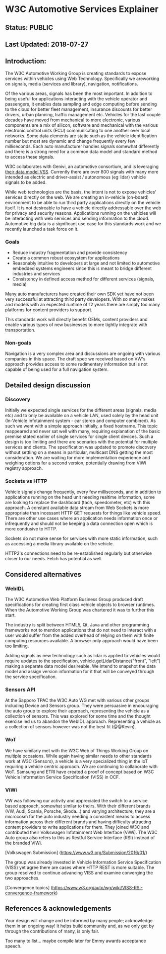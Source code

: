 # W3C Automotive Services Explainer
## Status: PUBLIC
## Last Updated: 2018-07-27

## Introduction:

The W3C Automotive Working Group is creating standards to expose services within vehicles using Web Technology. Specifically we areworking on signals, media (services and library), navigation, notifications. 

Of the various areas, signals has been the most important. In addition to being useful for applications interacting with the vehicle operator and passengers, it enables data sampling and edge computing before sending to the cloud for better fleet management, insurance discounts for better drivers, urban planning, traffic management etc. Vehicles for the last couple decades have moved from mechanical to more electronic, various components are a mix of silicon, software and mechanical with the various electronic control units (ECU) communicating to one another over local networks. Some data elements are static such as the vehicle identification number but most are dynamic and change frequently every few milliseconds. Each auto manufacturer handles signals somewhat differently and there is a strong need for a common data model and standard method to access these signals.

W3C collaborates with Genivi, an automotive consortium, and is leveraging [their data model VSS](https://github.com/GENIVI/vehicle_signal_specification/). Currently there are over 800 signals with many more intended as electric and driver-assist / autonomous (eg lidar) vehicle signals to be added.

While web technologies are the basis, the intent is not to expose vehicles' services directly on the web. We are creating an in-vehicle (on-board) environment to be able to run third party applications directly on the vehicle itself. It is not desireable to have a vehicle directly addressable over the web for privacy and security reasons. Applications running on the vehicles will be interacting with web services and sending information to the cloud. Automotive big data is a significant use case for this standards work and we recently launched a task force on it.

### Goals

* Reduce industry fragmentation and provide consistency
* Create a common robust ecosystem for applications
* Reasonably intuitive to developers at large and not limited to automotive embedded systems engineers since this is meant to bridge different industries and services
* Consistency in defined access method for different services (signals, media)

Many auto manufacturers have created their own SDK yet have not been very successful at attracting third party developers. With so many makes and models with an expected runtime of 12 years there are simply too many platforms for content providers to support.

This standards work will directly benefit OEMs, content providers and enable various types of new businesses to more tightly integrate with transportation. 

### Non-goals

Navigation is a very complex area and discussions are ongoing with various companies in this space. The draft spec we received based on VW's approach provides access to some rudimentary information but is not capable of being used for a full navigation system.

## Detailed design discussion

### Discovery

Initially we expected single services for the different areas (signals, media etc) and to only be available on a vehicle LAN, used solely by the head unit (In-Vehicle Infotainment system - car stereo and computer combined). As such we went with a simple approach initially, a fixed hostname. This topic reappeared and never sat well with many, requiring explanation of the basic premise stated earlier of single services for single client devices. Such a design is too limiting and there are scenarios with the potential for multiple services and clients. The specification was updated to promote discovery without settling on a means in particular, multicast DNS getting the most consideration. We are waiting for more implementation experience and weighing options for a second version, potentially drawing from ViWi registry approach.

### Sockets vs HTTP

Vehicle signals change frequently, every few milliseconds, and in addition to applications running on the head unit needing realtime information, some are looking to replace the dashboard (tach, speedometer, etc) with this approach. A constant available data stream from Web Sockets is more appropriate than incessant HTTP GET requests for things like vehicle speed. There are other use cases where an application needs information once or infrequently and should not be keeping a data connection open which is more condusive to HTTP.

Sockets do not make sense for services with more static information, such as accessing a media library available on the vehicle.

HTTP2's connections need to be re-established regularly but otherwise closer to our needs. Fetch has potential as well.

## Considered alternatives

### WebIDL

The W3C Automotive Web Platform Business Group produced draft specifications for creating first class vehicle objects to browser runtimes. When the Automotive Working Group was chartered it was to further this start. 

The industry is split between HTML5, Qt, Java and other programming frameworks not to mention applications that do not need to interact with a user would suffer from the added overhead of relying on them with finite computing resources available. A browser only approach would have been too limiting.

Adding signals as new technology such as lidar is applied to vehicles would require updates to the specification, vehicle.getLidarDistance("front", "left") making a separate data model desireable. We intend to snapshot the data model and assign version information for it that will be conveyed through the service specification.

### Sensors API

At the Sapporo TPAC the W3C Auto WG met with various other groups including Device and Sensors group. They were persuasive in encouraging the auto group to explore their approach, representing the vehicle as a collection of sensors. This was explored for some time and the thought exercise led us to abandon the WebIDL approach. Representing a vehicle as a collection of sensors however was not the best fit (@@Kevin).

### WoT

We have similarly met with the W3C Web of Things Working Group on multiple occasions. While again having similar needs to other standards work at W3C (Sensors), a vehicle is a very specialized thing in the IoT requiring a vehicle centric approach. We are continuing to collaborate with WoT. Samsung and ETRI have created a proof of concept based on W3C Vehicle Information Service Specification (VISS) in OCF.

### ViWi

VW was following our activity and appreciated the switch to a service based approach, somewhat similar to theirs. With their different brands (VW, Audi, Scania, Porsche, Skoda...) and varying architecture, they are a microcosm for the auto industry needing a consistent means to access information across their different brands and having difficulty attracting content providers to write applications for them. They joined W3C and contributed their Volkswagen Infotainment Web Interface (ViWi).  The W3C Auto group also refers to this as Restful Service Interface (RSI) instead of the branded ViWi.

[Volkswagen Submission] (https://www.w3.org/Submission/2016/01/)

The group was already invested in Vehicle Information Service Specification (VISS) yet agree there are cases where HTTP REST is more suitable. The group resolved to continue advancing VISS and examine converging the two approaches. 

[Convergence topics] (https://www.w3.org/auto/wg/wiki/VISS-RSI-convergence-framework)

## References & acknowledgements

Your design will change and be informed by many people; acknowledge them in an ongoing way! It helps build community and, as we only get by through the contributions of many, is only fair.

Too many to list... maybe compile later for Emmy awards acceptance speech.

